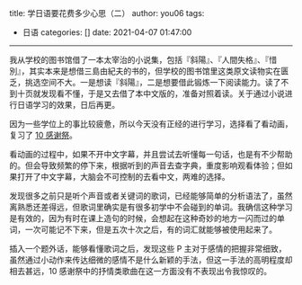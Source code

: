 title: 学日语要花费多少心思（二）
author: you06
tags:
  - 日语
categories: []
date: 2021-04-07 01:47:00
---
我从学校的图书馆借了一本太宰治的小说集，包括『斜陽』、『人間失格』、『惜別』，其实本来是想借三島由紀夫的书的，但学校的图书馆里这类原文读物实在匮乏，挑选空间不大。一是想读『斜陽』，二是想要借此锻炼一下阅读能力。读了不到十页就发现看不懂，于是又去借了本中文版的，准备对照着读。关于通过小说进行日语学习的效果，日后再更。

因为一些学位上的事比较疲惫，所以今天没有正经的进行学习，选择看了看动画，复习了 [10 感谢祭](https://www.bilibili.com/video/BV1At411p7Cg)。

看动画的过程中，如果不开中文字幕，并且尝试去听懂每一句话，也是有不少帮助的。但会导致频繁的停下来，根据听到的声音去查字典，重度影响观看体验；但如果打开了中文字幕，大脑会不可控制的去看中文，两难的选择。

发现很多之前只是听个声音或者关键词的歌词，已经能够简单的分析语法了，虽然离熟悉还差得远，但歌词里确实是有很多初学中不会碰到的单词。我确信这种学习是有效的，因为有时在课上造句的时候，会想起在这种奇妙的地方一闪而过的单词，一次可能记不下来，但是五次十次之后，有的词汇就能够被使用起来了。

插入一个题外话，能够看懂歌词之后，发现这些 P 主对于感情的把握非常细致，虽然通过小动作来传达细微的感情不是什么新颖的手法，但这一手法的高明程度却相去甚远，10 感谢祭中的抒情类歌曲在这一方面没有不表现出令我惊叹的。
